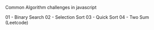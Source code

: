 Common Algorithm challenges in javascript

01 - Binary Search
02 - Selection Sort
03 - Quick Sort
04 - Two Sum (Leetcode)
